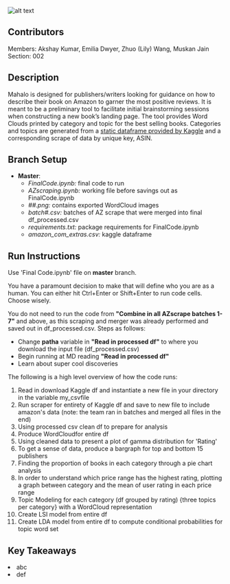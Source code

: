 ![alt text](https://static1.squarespace.com/static/565d55a7e4b0924c37da3b36/565f1f3fe4b02e4017e2c55a/565f20fce4b0db530927e504/1449075077804/logo_mahalo2rgb.jpg?format=110w)
## Contributors
Members: Akshay Kumar, Emilia Dwyer, Zhuo (Lily) Wang, Muskan Jain
<br />Section: 002
## Description
Mahalo is designed for publishers/writers looking for guidance on how to describe their book on Amazon to garner the most positive reviews. It is meant to be a preliminary tool to facilitate initial brainstorming sessions when constructing a new book’s landing page. The tool provides Word Clouds printed by category and topic for the best selling books. Categories and topics are generated from a [static dataframe provided by Kaggle](https://www.kaggle.com/ucffool/amazon-sales-rank-data-for-print-and-kindle-books) and a corresponding scrape of data by unique key,  ASIN. 

## Branch Setup
<ul>
  <li> <b> Master</b>: <ul>
    <li><i>FinalCode.ipynb:</i>  final code to run
    <li><i>AZscraping.ipynb:</i>  working file before savings out as FinalCode.ipynb
      <li> <i>##.png:</i>  contains exported WordCloud images
        <li> <i>batch#.csv:</i>  batches of AZ scrape that were merged into final df_processed.csv
        <li><i>requirements.txt:</i>  package requirements for FinalCode.ipynb
    <li><i>amazon_com_extras.csv:</i>  kaggle dataframe</ul>
 
</ul>

## Run Instructions
Use 'Final Code.ipynb' file on <b>master</b> branch. 
<p>You have a paramount decision to make that will define who you are as a human. You can either hit Ctrl+Enter or Shift+Enter to run code cells. Choose wisely. </p>
<p></p>
<p>
  You do not need to run the code from <b>"Combine in all AZscrape batches 1-7"</b> and above, as this scraping and merger was already performed and saved out in df_processed.csv. Steps as follows:
<ul>
  <li> Change <b>patha</b> variable in <b>"Read in processed df"</b> to where you download the input file (df_processed.csv)
    <li> Begin running at MD reading <b>"Read in processed df"</b>
      <li> Learn about super cool discoveries
      </ul>
<p>The following is a high level overview of how the code runs:
<ol>
<li> Read in download Kaggle df and instantiate a new file in your directory in the variable my_csvfile
<li>Run scraper for entirety of Kaggle df and save to new file to include amazon's data (note: the team ran in batches and merged all files in the end)
<li>Using processed csv clean df to prepare for analysis
<li> Produce WordCloudfor entire df
<li> Using cleaned data to present a plot of gamma distribution for 'Rating'
<li> To get a sense of data, produce a bargraph for top and bottom 15 publishers
<li> Finding the proportion of books in each category through a pie chart analysis
<li> In order to understand which price range has the highest rating, plotting a graph between category and the mean of user rating in each price range
<li>Topic Modeling for each category (df grouped by rating) {three topics per category} with a WordCloud representation
<li> Create LSI model from entire df
<li> Create LDA model from entire df to compute conditional probabilities for topic word set
</ol>

## Key Takeaways 

<u1>
  <li> abc
    <li> def
